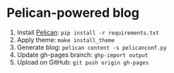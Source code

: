 Pelican-powered blog
====================

  1. Install [Pelican](http://docs.getpelican.com/): ``pip install -r requirements.txt``
  2. Apply theme: ``make install_theme``
  3. Generate blog: ``pelican content -s pelicanconf.py``
  4. Update gh-pages branch: ``ghp-import output``
  5. Upload on GitHub: ``git push origin gh-pages``